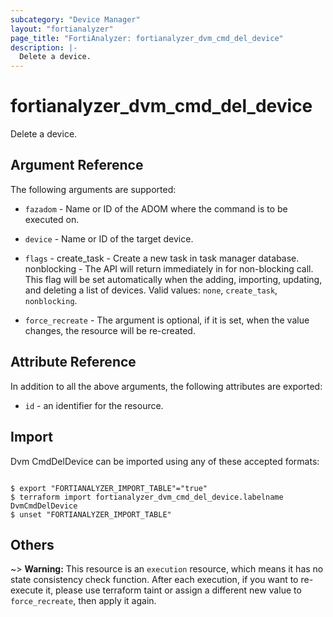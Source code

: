 ```yaml
---
subcategory: "Device Manager"
layout: "fortianalyzer"
page_title: "FortiAnalyzer: fortianalyzer_dvm_cmd_del_device"
description: |-
  Delete a device.
---
```


# fortianalyzer_dvm_cmd_del_device
Delete a device.

## Argument Reference


The following arguments are supported:


* `fazadom` - Name or ID of the ADOM where the command is to be executed on.
* `device` - Name or ID of the target device.
* `flags` - create_task - Create a new task in task manager database. nonblocking - The API will return immediately in for non-blocking call. This flag will be set automatically when the adding, importing, updating, and deleting a list of devices. Valid values: `none`, `create_task`, `nonblocking`.

* `force_recreate` - The argument is optional, if it is set, when the value changes, the resource will be re-created.


## Attribute Reference

In addition to all the above arguments, the following attributes are exported:
* `id` - an identifier for the resource.

## Import

Dvm CmdDelDevice can be imported using any of these accepted formats:
```

$ export "FORTIANALYZER_IMPORT_TABLE"="true"
$ terraform import fortianalyzer_dvm_cmd_del_device.labelname DvmCmdDelDevice
$ unset "FORTIANALYZER_IMPORT_TABLE"
```

## Others

~> **Warning:** This resource is an `execution` resource, which means it has no state consistency check function. After each execution, if you want to re-execute it, please use terraform taint or assign a different new value to `force_recreate`, then apply it again.
